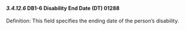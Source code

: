 #### *3.4.12.6* DB1-6 Disability End Date (DT) 01288

Definition: This field specifies the ending date of the person’s disability.
